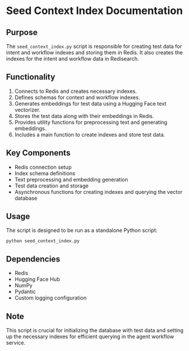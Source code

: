 # Seed Context Index Documentation

## Purpose
The `seed_context_index.py` script is responsible for creating test data for intent and workflow indexes and storing them in Redis. It also creates the indexes for the intent and workflow data in Redisearch.

## Functionality
1. Connects to Redis and creates necessary indexes.
2. Defines schemas for context and workflow indexes.
3. Generates embeddings for test data using a Hugging Face text vectorizer.
4. Stores the test data along with their embeddings in Redis.
5. Provides utility functions for preprocessing text and generating embeddings.
6. Includes a main function to create indexes and store test data.

## Key Components
- Redis connection setup
- Index schema definitions
- Text preprocessing and embedding generation
- Test data creation and storage
- Asynchronous functions for creating indexes and querying the vector database

## Usage
The script is designed to be run as a standalone Python script:
```
python seed_context_index.py
```

## Dependencies
- Redis
- Hugging Face Hub
- NumPy
- Pydantic
- Custom logging configuration

## Note
This script is crucial for initializing the database with test data and setting up the necessary indexes for efficient querying in the agent workflow service.
